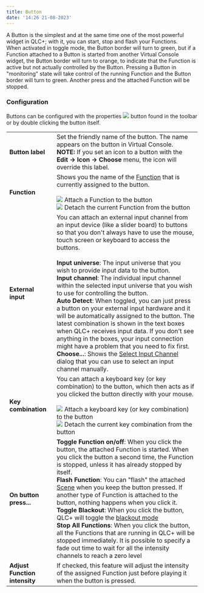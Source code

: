 ```yaml
---
title: Button
date: '14:26 21-08-2023'
---
```


A Button is the simplest and at the same time one of the most powerful widget in QLC+; with it, you can start, stop and flash your Functions.  
When activated in toggle mode, the Button border will turn to green, but if a Function attached to a Button is started from another Virtual Console widget, the Button border will turn to orange, to indicate that the Function is active but not actually controlled by the Button. Pressing a Button in "monitoring" state will take control of the running Function and the Button border will turn to green. Another press and the attached Function will be stopped.

### Configuration

Buttons can be configured with the properties ![](/basics/edit.png) button found in the toolbar or by double clicking the button itself.

|     |     |
| --- | --- |
| **Button label** | Set the friendly name of the button. The name appears on the button in Virtual Console.<br>**NOTE:** If you set an icon to a button with the **Edit -> Icon -> Choose** menu, the icon will override this label. |
| **Function** | Shows you the name of the [Function](/basics/glossary-and-concepts#function) that is currently assigned to the button.<br><br>![](/basics/attach.png) Attach a Function to the button  <br>![](/basics/detach.png) Detach the current Function from the button |
| **External input** | You can attach an external input channel from an input device (like a slider board) to buttons so that you don't always have to use the mouse, touch screen or keyboard to access the buttons.<br><br>**Input universe**: The input universe that you wish to provide input data to the button.<br>**Input channel**: The individual input channel within the selected input universe that you wish to use for controlling the button.<br>**Auto Detect**: When toggled, you can just press a button on your external input hardware and it will be automatically assigned to the button. The latest combination is shown in the text boxes when QLC+ receives input data. If you don't see anything in the boxes, your input connection might have a problem that you need to fix first.<br>**Choose...**: Shows the [Select Input Channel](selectinputchannel.html) dialog that you can use to select an input channel manually. |
| **Key combination** | You can attach a keyboard key (or key combination) to the button, which then acts as if you clicked the button directly with your mouse.<br><br>![](/basics/key_bindings.png) Attach a keyboard key (or key combination) to the button  <br>![](/basics/fileclose.png) Detach the current key combination from the button |
| **On button press...** | **Toggle Function on/off**: When you click the button, the attached Function is started. When you click the button a second time, the Function is stopped, unless it has already stopped by itself.<br>**Flash Function**: You can "flash" the attached [Scene](/basics/glossary-and-concepts#scene) when you keep the button pressed. If another type of Function is attached to the button, nothing happens when you click it.<br>**Toggle Blackout**: When you click the button, QLC+ will toggle the [blackout mode](/basics/glossary-and-concepts#blackout)<br>**Stop All Functions**: When you click the button, all the Functions that are running in QLC+ will be stopped immediately. It is possible to specify a fade out time to wait for all the intensity channels to reach a zero level |
| **Adjust Function intensity** | If checked, this feature will adjust the intensity of the assigned Function just before playing it when the button is pressed. |